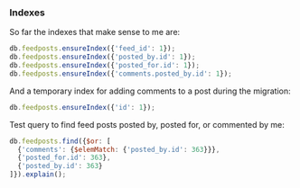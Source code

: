### Indexes

So far the indexes that make sense to me are:

```javascript
db.feedposts.ensureIndex({'feed_id': 1});
db.feedposts.ensureIndex({'posted_by.id': 1});
db.feedposts.ensureIndex({'posted_for.id': 1});
db.feedposts.ensureIndex({'comments.posted_by.id': 1});
```

And a temporary index for adding comments to a post during the migration:

```javascript
db.feedposts.ensureIndex({'id': 1});
```

Test query to find feed posts posted by, posted for, or commented by me:

```javascript
db.feedposts.find({$or: [
  {'comments': {$elemMatch: {'posted_by.id': 363}}},
  {'posted_for.id': 363},
  {'posted_by.id': 363}
]}).explain();
```
